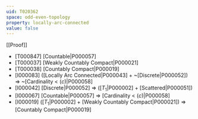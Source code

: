 ```yaml
---
uid: T020362
space: odd-even-topology
property: locally-arc-connected
value: false
---
```

[[Proof]]

* [T000847] [Countable|P000057]
* [T000037] [Weakly Countably Compact|P000021]
* [T000038] [Countably Compact|P000019]
* [I000083] ([Locally Arc Connected|P000043] + ~[Discrete|P000052]) => ~[Cardinality < $\mathfrak(c)$|P000058]
* [I000042] [Discrete|P000052] => ([$T_1$|P000002] + [Scattered|P000051])
* [I000067] [Countable|P000057] => [Cardinality < $\mathfrak(c)$|P000058]
* [I000019] ([$T_1$|P000002] + [Weakly Countably Compact|P000021]) => [Countably Compact|P000019]

